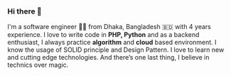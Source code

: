 ### Hi there 👋

I'm a software engineer 👨‍💻 from Dhaka, Bangladesh 🇧🇩 with 4 years experience. I love to write code in **PHP, Python** and as a backend enthusiast, I always practice **algorithm** and **cloud** based environment. I know the usage of SOLID principle and Design Pattern. I love to learn new and cutting edge technologies. And there’s one last thing, I believe in technics over magic.
